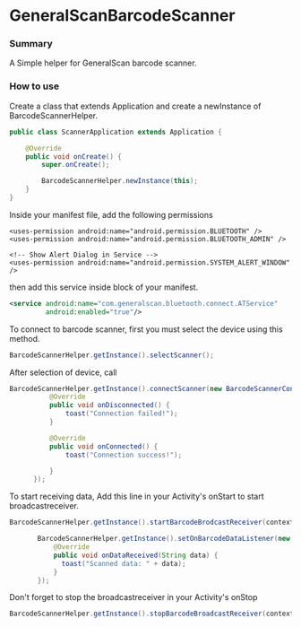 # GeneralScanBarcodeScanner

### Summary
A Simple helper for GeneralScan barcode scanner.

### How to use
Create a class that extends Application and create a newInstance of BarcodeScannerHelper.

```java
public class ScannerApplication extends Application {

    @Override
    public void onCreate() {
        super.onCreate();

        BarcodeScannerHelper.newInstance(this);
    }
}
```

Inside your manifest file, add the following permissions

```xml****
<uses-permission android:name="android.permission.BLUETOOTH" />
<uses-permission android:name="android.permission.BLUETOOTH_ADMIN" />

<!-- Show Alert Dialog in Service -->
<uses-permission android:name="android.permission.SYSTEM_ALERT_WINDOW" />
```

then add this service inside <application> block of your manifest.

```xml
<service android:name="com.generalscan.bluetooth.connect.ATService"
         android:enabled="true"/>
```

To connect to barcode scanner, first you must select the device using this method.

```java
BarcodeScannerHelper.getInstance().selectScanner();
```

After selection of device, call

```java
BarcodeScannerHelper.getInstance().connectScanner(new BarcodeScannerConnectionListener() {
          @Override
          public void onDisconnected() {
              toast("Connection failed!");
          }

          @Override
          public void onConnected() {
              toast("Connection success!");

          }
      });
```

To start receiving data, Add this line in your Activity's onStart to start broadcastreceiver.

```java
BarcodeScannerHelper.getInstance().startBarcodeBrodcastReceiver(context);

       BarcodeScannerHelper.getInstance().setOnBarcodeDataListener(new BarcodeDataListener() {
           @Override
           public void onDataReceived(String data) {
             toast("Scanned data: " + data);
           }
       });
```

Don't forget to stop the broadcastreceiver in your Activity's onStop

```java
BarcodeScannerHelper.getInstance().stopBarcodeBroadcastReceiver(context);
```
